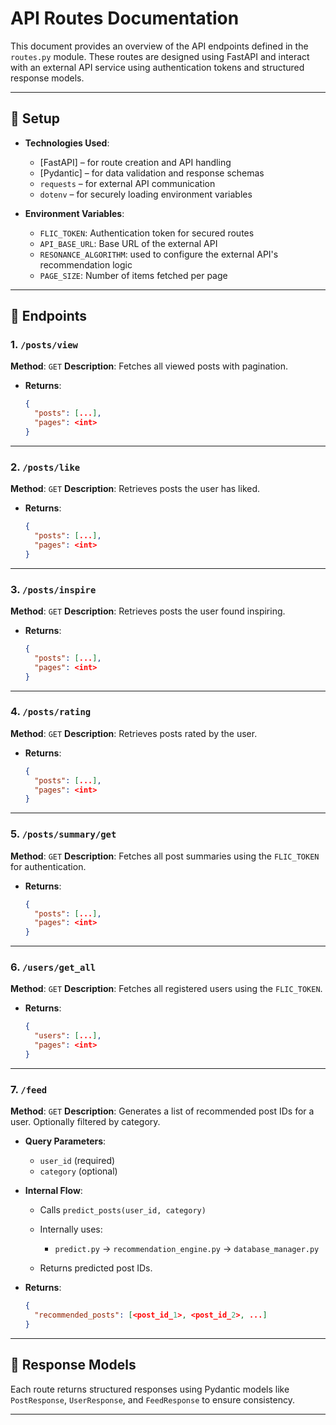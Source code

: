 
# API Routes Documentation

This document provides an overview of the API endpoints defined in the `routes.py` module. These routes are designed using FastAPI and interact with an external API service using authentication tokens and structured response models.

---

## 🔧 Setup

* **Technologies Used**:

  * [FastAPI] – for route creation and API handling
  * [Pydantic] – for data validation and response schemas
  * `requests` – for external API communication
  * `dotenv` – for securely loading environment variables

* **Environment Variables**:

  * `FLIC_TOKEN`: Authentication token for secured routes
  * `API_BASE_URL`: Base URL of the external API
  * `RESONANCE_ALGORITHM`: used to configure the external API's recommendation logic
  * `PAGE_SIZE`: Number of items fetched per page
---

## 📌 Endpoints

### 1. `/posts/view`

**Method**: `GET`
**Description**: Fetches all viewed posts with pagination.

* **Returns**:

  ```json
  {
    "posts": [...],
    "pages": <int>
  }
  ```

---

### 2. `/posts/like`

**Method**: `GET`
**Description**: Retrieves posts the user has liked.

* **Returns**:

  ```json
  {
    "posts": [...],
    "pages": <int>
  }
  ```

---

### 3. `/posts/inspire`

**Method**: `GET`
**Description**: Retrieves posts the user found inspiring.

* **Returns**:

  ```json
  {
    "posts": [...],
    "pages": <int>
  }
  ```

---

### 4. `/posts/rating`

**Method**: `GET`
**Description**: Retrieves posts rated by the user.

* **Returns**:

  ```json
  {
    "posts": [...],
    "pages": <int>
  }
  ```

---

### 5. `/posts/summary/get`

**Method**: `GET`
**Description**: Fetches all post summaries using the `FLIC_TOKEN` for authentication.

* **Returns**:

  ```json
  {
    "posts": [...],
    "pages": <int>
  }
  ```

---

### 6. `/users/get_all`

**Method**: `GET`
**Description**: Fetches all registered users using the `FLIC_TOKEN`.

* **Returns**:

  ```json
  {
    "users": [...],
    "pages": <int>
  }
  ```

---

### 7. `/feed`

**Method**: `GET`
**Description**: Generates a list of recommended post IDs for a user. Optionally filtered by category.

* **Query Parameters**:

  * `user_id` (required)
  * `category` (optional)

* **Internal Flow**:

  * Calls `predict_posts(user_id, category)`
  * Internally uses:

    * `predict.py` → `recommendation_engine.py` → `database_manager.py`
  * Returns predicted post IDs.

* **Returns**:

  ```json
  {
    "recommended_posts": [<post_id_1>, <post_id_2>, ...]
  }
  ```

---

## 🧪 Response Models

Each route returns structured responses using Pydantic models like `PostResponse`, `UserResponse`, and `FeedResponse` to ensure consistency.

---

